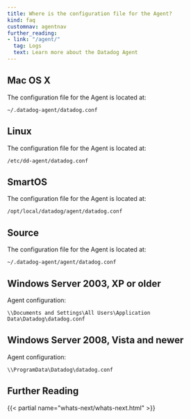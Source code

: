 ```yaml
---
title: Where is the configuration file for the Agent?
kind: faq
customnav: agentnav
further_reading:
- link: "/agent/"
  tag: Logs
  text: Learn more about the Datadog Agent
---
```


## Mac OS X

The configuration file for the Agent is located at:
```
~/.datadog-agent/datadog.conf
```

## Linux

The configuration file for the Agent is located at:
``` 
/etc/dd-agent/datadog.conf
```

## SmartOS

The configuration file for the Agent is located at:
```
/opt/local/datadog/agent/datadog.conf
```

## Source

The configuration file for the Agent is located at: 
```
~/.datadog-agent/agent/datadog.conf
```

## Windows Server 2003, XP or older

Agent configuration: 
```
\\Documents and Settings\All Users\Application Data\Datadog\datadog.conf
```

## Windows Server 2008, Vista and newer

Agent configuration: 
```
\\ProgramData\Datadog\datadog.conf
```

## Further Reading

{{< partial name="whats-next/whats-next.html" >}}